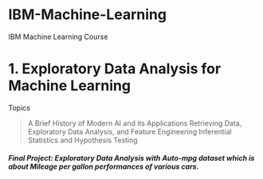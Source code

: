 # IBM-Machine-Learning
IBM Machine Learning Course

# 1. Exploratory Data Analysis for Machine Learning
Topics 
> A Brief History of Modern AI and its Applications
> Retrieving Data, Exploratory Data Analysis, and Feature Engineering
> Inferential Statistics and Hypothesis Testing

##### Final Project: Exploratory Data Analysis with Auto-mpg dataset which is about Mileage per gallon performances of various cars.
